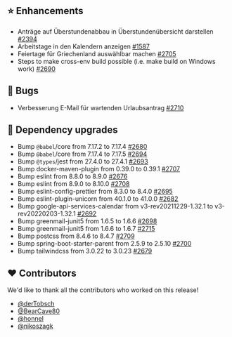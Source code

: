 ## ⭐ Enhancements

- Anträge auf Überstundenabbau in Überstundenübersicht darstellen [#2394](https://github.com/synyx/urlaubsverwaltung/issues/2394)
- Arbeitstage in den Kalendern anzeigen [#1587](https://github.com/synyx/urlaubsverwaltung/issues/1587)
- Feiertage für Griechenland auswählbar machen  [#2705](https://github.com/synyx/urlaubsverwaltung/issues/2705)
- Steps to make cross-env build possible (i.e. make build on Windows work) [#2690](https://github.com/synyx/urlaubsverwaltung/pull/2690)

## 🐞 Bugs

- Verbesserung E-Mail für wartenden Urlaubsantrag [#2710](https://github.com/synyx/urlaubsverwaltung/issues/2710)

## 🔨 Dependency upgrades

- Bump `@babel`/core from 7.17.2 to 7.17.4 [#2680](https://github.com/synyx/urlaubsverwaltung/pull/2680)
- Bump `@babel`/core from 7.17.4 to 7.17.5 [#2694](https://github.com/synyx/urlaubsverwaltung/pull/2694)
- Bump `@types`/jest from 27.4.0 to 27.4.1 [#2693](https://github.com/synyx/urlaubsverwaltung/pull/2693)
- Bump docker-maven-plugin from 0.39.0 to 0.39.1 [#2707](https://github.com/synyx/urlaubsverwaltung/pull/2707)
- Bump eslint from 8.8.0 to 8.9.0 [#2676](https://github.com/synyx/urlaubsverwaltung/pull/2676)
- Bump eslint from 8.9.0 to 8.10.0 [#2708](https://github.com/synyx/urlaubsverwaltung/pull/2708)
- Bump eslint-config-prettier from 8.3.0 to 8.4.0 [#2695](https://github.com/synyx/urlaubsverwaltung/pull/2695)
- Bump eslint-plugin-unicorn from 40.1.0 to 41.0.0 [#2682](https://github.com/synyx/urlaubsverwaltung/pull/2682)
- Bump google-api-services-calendar from v3-rev20211229-1.32.1 to v3-rev20220203-1.32.1 [#2692](https://github.com/synyx/urlaubsverwaltung/pull/2692)
- Bump greenmail-junit5 from 1.6.5 to 1.6.6 [#2698](https://github.com/synyx/urlaubsverwaltung/pull/2698)
- Bump greenmail-junit5 from 1.6.6 to 1.6.7 [#2715](https://github.com/synyx/urlaubsverwaltung/pull/2715)
- Bump postcss from 8.4.6 to 8.4.7 [#2709](https://github.com/synyx/urlaubsverwaltung/pull/2709)
- Bump spring-boot-starter-parent from 2.5.9 to 2.5.10 [#2700](https://github.com/synyx/urlaubsverwaltung/pull/2700)
- Bump tailwindcss from 3.0.22 to 3.0.23 [#2679](https://github.com/synyx/urlaubsverwaltung/pull/2679)

## ❤️ Contributors

We'd like to thank all the contributors who worked on this release!

- [@derTobsch](https://github.com/derTobsch)
- [@BearCave80](https://github.com/BearCave80)
- [@honnel](https://github.com/honnel)
- [@nikoszagk](https://github.com/nikoszagk)
